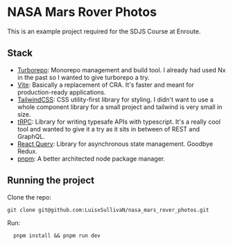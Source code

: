 # NASA Mars Rover Photos

This is an example project required for the SDJS Course at Enroute.

## Stack

* [Turborepo](https://turborepo.org/): Monorepo management and build tool. I already had used Nx in the past so I wanted to give turborepo a try.
* [Vite](https://vitejs.dev/): Basically a replacement of CRA. It's faster and meant for production-ready applications.
* [TailwindCSS](https://tailwindcss.com/): CSS utility-first library for styling. I didn't want to use a whole component library for a small project and tailwind is very small in size.
* [tRPC](https://trpc.io/): Library for writing typesafe APIs with typescript. It's a really cool tool and wanted to give it a try as it sits in between of REST and GraphQL.
* [React Query](https://tanstack.com/query/v4/): Library for asynchronous state management. Goodbye Redux.
* [pnpm](https://pnpm.io/): A better architected node package manager.

## Running the project

Clone the repo:
```
git clone git@github.com:LuisxSullivaN/nasa_mars_rover_photos.git
```

Run:
```
  pnpm install && pnpm run dev
```
